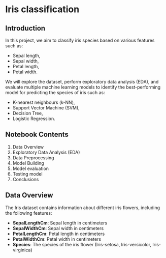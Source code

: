 # Iris classification

## Introduction
In this project, we aim to classify iris species based on various features such as:
* Sepal length,
* Sepal width,
* Petal length,
* Petal width.


We will explore the dataset, perform exploratory data analysis (EDA), and evaluate multiple machine learning models to identify the best-performing model for predicting the species of iris such as: 

* K-nearest neighbours (k-NN),
* Support Vector Machine (SVM),
* Decision Tree,
* Logistic Regression.


## Notebook Contents
1. Data Overview
2. Exploratory Data Analysis (EDA)
3. Data Preprocessing
4. Model Building 
5. Model evaluation
6. Testing model
7. Conclusions


## Data Overview
The Iris dataset contains information about different iris flowers, including the following features:

- **SepalLengthCm**: Sepal length in centimeters
- **SepalWidthCm**: Sepal width in centimeters
- **PetalLengthCm**: Petal length in centimeters
- **PetalWidthCm**: Petal width in centimeters
- **Species**: The species of the iris flower (Iris-setosa, Iris-versicolor, Iris-virginica)
